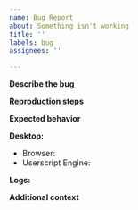 ```yaml
---
name: Bug Report
about: Something isn't working
title: ''
labels: bug
assignees: ''

---
```


<!-- 
❗ Try the troubleshooting steps first before creating a bug report. ❗
https://github.com/AJGranowski/reddit-expanded-community-filter-userscript/wiki/Users#troubleshooting
-->

**Describe the bug**
<!-- A clear and concise description of what the bug is. -->

**Reproduction steps**
<!--
Steps to reproduce the behavior:
1. Go to '...'
2. Click on '....'
3. Scroll down to '....'
4. See error
-->

**Expected behavior**
<!-- A clear and concise description of what you expected to happen. -->

**Desktop:**
 - Browser:  <!-- e.g. Chrome 1.2.3, Firefox 4.5.6 -->
 - Userscript Engine: <!-- e.g. Tampermonkey 1.2.3, Violentmonkey 4.5.6 -->

**Logs:**
<!--
1. Enable Debug Mode from the script menu.
2. Follow your reproduction steps.
3. Provide a copy of your console logs.
   * Chrome: Right-click one of the messages, then select Save as..., and save the console output to a text file.
   * Firefox: Right-click one of the messages, then select Save All Messages to File, and save the console output to a text file.
-->

**Additional context**
<!-- Add any other context about the problem here. -->
